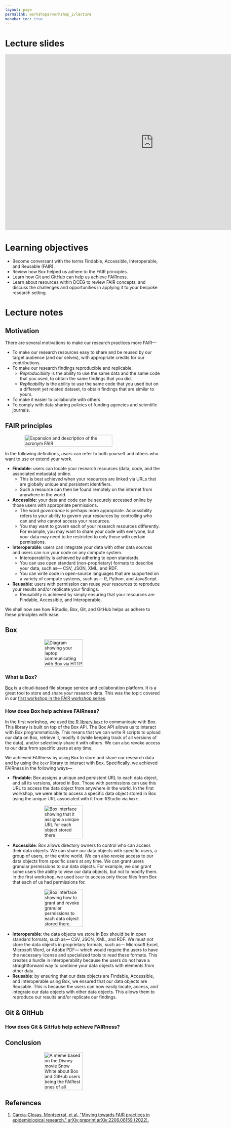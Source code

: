 ```yaml
---
layout: page
permalink: workshops/workshop_2/lecture
menubar_toc: true
---
```


<script src="{{ site.baseurl }}/assets/js/vanilla-back-to-top.min.js"></script>
<script>addBackToTop()</script>

# Lecture slides

<iframe src="https://docs.google.com/presentation/d/e/2PACX-1vQ2m_PajbJCqTp5GnbMw7wYCZUf5ca8ez-sTgTMw5ylyRZEDL7f1uIZs3ltOHvw5mPtBWVIwED_Pyu1/embed" frameborder="0" width="960" height="569" allowfullscreen="true" mozallowfullscreen="true" webkitallowfullscreen="true"></iframe>

# Learning objectives

- Become conversant with the terms Findable, Accessible, Interoperable, and Reusable (FAIR).
- Review how Box helped us adhere to the FAIR principles.
- Learn how Git and GitHub can help us achieve FAIRness.
- Learn about resources within DCEG to review FAIR concepts, and discuss the challenges and opportunities in applying it to your bespoke research setting.

# Lecture notes

## Motivation

There are several motivations to make our research practices more FAIR—

- To make our research resources easy to share and be reused by our target audience (and our selves), with appropriate credits for our contributions.
- To make our research findings reproducible and replicable.
  - *Reproducibility* is the ability to use the same data and the same code that you used, to obtain the same findings that you did.
  - *Replicability* is the ability to use the same code that you used but on a different yet related dataset, to obtain findings that are similar to yours.
- To make it easier to collaborate with others.
- To comply with data sharing policies of funding agencies and scientific journals.

## FAIR principles

<div style="display: flex; justify-content: center">
  <img src="{{ site.baseurl }}/assets/images/github_workshop/fair_principles.png" alt="Expansion and description of the acronym FAIR" width="75%"/>
</div>

In the following definitions, *users* can refer to both yourself and others who want to use or extend your work.

- **Findable**: users can locate your research resources (data, code, and the associated metadata) online.
   - This is best achieved when your resources are linked via URLs that are globally unique and persistent identifiers. 
   - Such a resource can then be found remotely on the internet from anywhere in the world.
- **Accessible**: your data and code can be securely accessed online by those users with appropriate permissions.
   - The word *governance* is perhaps more appropriate. Accessibility refers to your ability to govern your resources by controlling who can and who cannot access your resources.
   - You may want to govern each of your research resources differently. For example, you may want to share your code with everyone, but your data may need to be restricted to only those with certain permissions.
- **Interoperable**: users can integrate your data with other data sources and users can run your code on any compute system.
   - Interoperability is achieved by adhering to open standards. 
   - You can use open standard (non-proprietary) formats to describe your data, such as— CSV, JSON, XML, and RDF.
   - You can write code in open-source languages that are supported on a variety of compute systems, such as— R, Python, and JavaScript.
- **Reusable**: users with permission can reuse your resources to reproduce your results and/or replicate your findings.
   - Reusability is achieved by simply ensuring that your resources are Findable, Accessible, and Interoperable.

We shall now see how RStudio, Box, Git, and GitHub helps us adhere to these principles with ease.

## Box

<div style="display: flex; justify-content: center">
  <img src="{{ site.baseurl }}/assets/images/github_workshop/box_api.png" alt="Diagram showing your laptop communicating with Box via HTTP" width="50%"/>
</div>

### What is Box?

[Box](https://www.box.com/) is a cloud-based file storage service and collaboration platform. It is a great tool to store and share your research data. This was the topic covered in our [first workshop in the FAIR workshop series](https://dceg-workshops.github.io/fair_principles_for_data_stewardship/workshops/workshop_1). 

### How does Box help achieve FAIRness?

In the first workshop, we used [the R library `boxr`](https://cran.r-project.org/web/packages/boxr/vignettes/boxr.html) to communicate with Box. This library is built on top of the Box API. The Box API allows us to interact with Box programmatically. This means that we can write R scripts to upload our data on Box, retrieve it, modify it (while keeping track of all versions of the data), and/or selectively share it with others. We can also revoke access to our data from specific users at any time.

We achieved FAIRness by using Box to store and share our research data and by using the `boxr` library to interact with Box. Specifically, we achieved FAIRness in the following ways—

- **Findable**: Box assigns a unique and persistent URL to each data object, and all its versions, stored in Box. Those with permissions can use this URL to access the data object from anywhere in the world. In the first workshop, we were able to access a specific data object stored in Box using the unique URL associated with it from RStudio via `boxr`.

<div style="display: flex; justify-content: center">
  <img src="{{ site.baseurl }}/assets/images/github_workshop/box_findable.png" alt="Box interface showing that it assigns a unique URL for each object stored there" width="50%"/>
</div>

- **Accessible**: Box allows directory owners to control who can access their data objects. We can share our data objects with specific users, a group of users, or the entire world. We can also revoke access to our data objects from specific users at any time. We can grant users granular permissions to our data objects. For example, we can grant some users the ability to view our data objects, but not to modify them. In the first workshop, we used `boxr` to access only those files from Box that each of us had permissions for.

<div style="display: flex; justify-content: center">
  <img src="{{ site.baseurl }}/assets/images/github_workshop/box_accessible.png" alt="Box interface showing how to grant and revoke granular permissions to each data object stored there. " width="50%"/>
</div>

- **Interoperable**: the data objects we store in Box should be in open standard formats, such as— CSV, JSON, XML, and RDF. We must not store the data objects in proprietary formats, such as— Microsoft Excel, Microsoft Word, or Adobe PDF— which would require the users to have the necessary license and specialized tools to read these formats. This creates a hurdle in interoperability because the users do not have a straightforward way to combine your data objects with elements from other data.
- **Reusable**: by ensuring that our data objects are Findable, Accessible, and Interoperable using Box, we ensured that our data objects are Reusable. This is because the users can now easily locate, access, and integrate our data objects with other data objects. This allows them to reproduce our results and/or replicate our findings.

## Git & GitHub


### How does Git & GitHub help achieve FAIRness?




## Conclusion

<div style="display: flex; justify-content: center">
  <img src="{{ site.baseurl }}/assets/images/github_workshop/closing_meme.png" alt="A meme based on the Disney movie Snow White about Box and GitHub users being the FAIRest ones of all" width="50%"/>
</div>

## References
1. [García-Closas, Montserrat, et al. "Moving towards FAIR practices in epidemiological research." arXiv preprint arXiv:2206.06159 (2022).](https://arxiv.org/abs/2206.06159)





